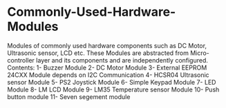# Commonly-Used-Hardware-Modules
Modules of commonly used hardware components such as DC Motor, Ultrasonic sensor, LCD etc.
These Modules are abstracted from Micro-controller layer and its components and are independently configured.
Contents:
1- Buzzer Module
2- DC Motor Module
3- External EEPROM 24CXX Module depends on I2C Communication
4- HCSR04 Ultrasonic sensor Module
5- PS2 Joystick Module
6- Simple Keypad Module
7- LED Module
8- LM LCD Module
9- LM35 Temperature sensor Module
10- Push button module
11- Seven segement module
